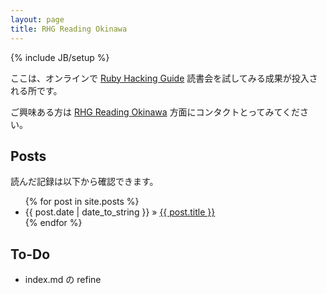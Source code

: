 ```yaml
---
layout: page
title: RHG Reading Okinawa
---
```

{% include JB/setup %}

ここは、オンラインで [Ruby Hacking Guide](http://i.loveruby.net/ja/rhg/) 読書会を試してみる成果が投入される所です。

ご興味ある方は [RHG Reading Okinawa](https://github.com/RHGReadingOkinawa/rhgreadingokinawa.github.com) 方面にコンタクトとってみてください。

## Posts

読んだ記録は以下から確認できます。

<ul class="posts">
  {% for post in site.posts %}
    <li><span>{{ post.date | date_to_string }}</span> &raquo; <a href="{{ BASE_PATH }}{{ post.url }}">{{ post.title }}</a></li>
  {% endfor %}
</ul>

## To-Do

- index.md の refine
